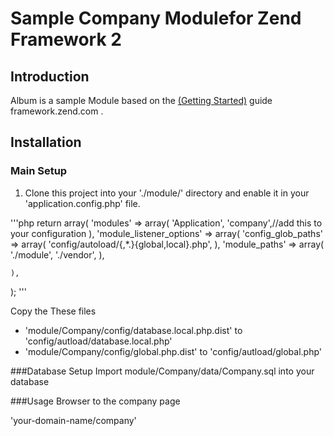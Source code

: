 # Sample Company Modulefor Zend Framework 2

## Introduction

Album is a sample Module based on the <a href="https://github.com/tiger0350/zendframework2.git">(Getting Started)</a> guide framework.zend.com .

## Installation

### Main Setup

1. Clone this project into your './module/' directory and enable it in your
   'application.config.php' file.

'''php
return array(
    'modules' => array(
        'Application',
        'company',//add this to your configuration
    ),
    'module_listener_options' => array(
        'config_glob_paths'    => array(
            'config/autoload/{,*.}{global,local}.php',
        ),
        'module_paths' => array(
            './module',
            './vendor',
        ),

    ),
);
'''

Copy the These files

 * 'module/Company/config/database.local.php.dist' to 'config/autload/database.local.php'
 * 'module/Company/config/global.php.dist' to 'config/autload/global.php'

###Database Setup
Import module/Company/data/Company.sql into your database

###Usage
Browser to the company page

'your-domain-name/company'